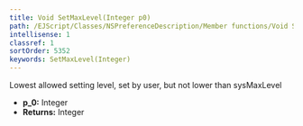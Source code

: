 ```yaml
---
title: Void SetMaxLevel(Integer p0)
path: /EJScript/Classes/NSPreferenceDescription/Member functions/Void SetMaxLevel(Integer p_0)
intellisense: 1
classref: 1
sortOrder: 5352
keywords: SetMaxLevel(Integer)
---
```



Lowest allowed setting level, set by user, but not lower than sysMaxLevel



* **p_0:** Integer
* **Returns:** Integer

